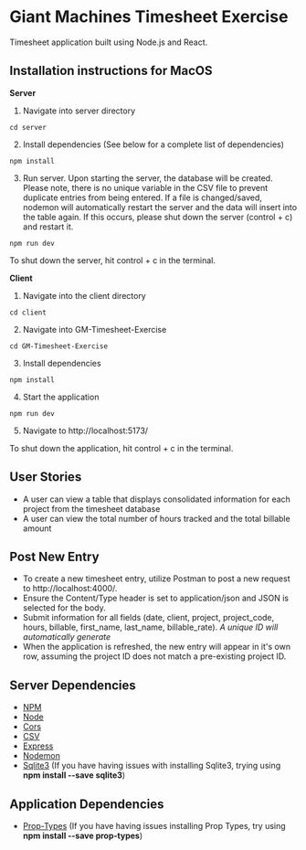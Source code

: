 # Giant Machines Timesheet Exercise
Timesheet application built using Node.js and React.

## Installation instructions for MacOS

**Server**

1. Navigate into server directory 
```
cd server
```
2. Install dependencies (See below for a complete list of dependencies)
```
npm install
```
3. Run server. Upon starting the server, the database will be created. Please note, there is no unique variable in the CSV file to prevent duplicate entries from being entered. If a file is changed/saved, nodemon will automatically restart the server and the data will insert into the table again. If this occurs, please shut down the server (control + c) and restart it.
```
npm run dev
```

To shut down the server, hit control + c in the terminal.


**Client**

1. Navigate into the client directory
```
cd client
```
2. Navigate into GM-Timesheet-Exercise 
```
cd GM-Timesheet-Exercise
```
3. Install dependencies 
```
npm install
```
4. Start the application
```
npm run dev
```
5. Navigate to http://localhost:5173/

To shut down the application, hit control + c in the terminal.

## User Stories
* A user can view a table that displays consolidated information for each project from the timesheet database
* A user can view the total number of hours tracked and the total billable amount

## Post New Entry
* To create a new timesheet entry, utilize Postman to post a new request to http://localhost:4000/.
* Ensure the Content/Type header is set to application/json and JSON is selected for the body.
* Submit information for all fields (date, client, project, project_code, hours, billable, first_name, last_name, billable_rate). *A unique ID will automatically generate*
* When the application is refreshed, the new entry will appear in it's own row, assuming the project ID does not match a pre-existing project ID.

## Server Dependencies 
  * [NPM](https://docs.npmjs.com/downloading-and-installing-node-js-and-npm)
  * [Node](https://docs.npmjs.com/downloading-and-installing-node-js-and-npm)
 * [Cors](https://github.com/expressjs/cors#readme)
 * [CSV](https://github.com/adaltas/node-csv)
 * [Express](https://expressjs.com/en/starter/installing.html)
 * [Nodemon](https://github.com/remy/nodemon) 
 * [Sqlite3](https://github.com/TryGhost/node-sqlite3) (If you have having issues with installing Sqlite3, trying using **npm install --save sqlite3**)

 ## Application Dependencies 
 * [Prop-Types](https://github.com/facebook/prop-types) (If you have having issues installing Prop Types, try using **npm install --save prop-types**)